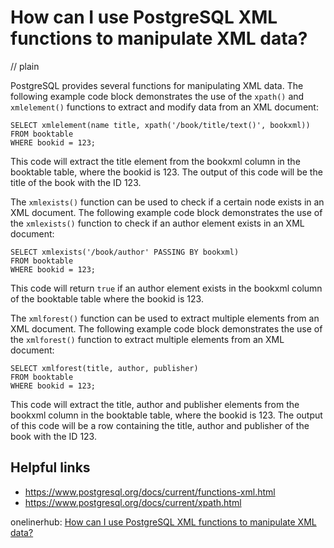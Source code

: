# How can I use PostgreSQL XML functions to manipulate XML data?
// plain

PostgreSQL provides several functions for manipulating XML data. The following example code block demonstrates the use of the `xpath()` and `xmlelement()` functions to extract and modify data from an XML document:

```
SELECT xmlelement(name title, xpath('/book/title/text()', bookxml))
FROM booktable
WHERE bookid = 123;
```

This code will extract the title element from the bookxml column in the booktable table, where the bookid is 123. The output of this code will be the title of the book with the ID 123.

The `xmlexists()` function can be used to check if a certain node exists in an XML document. The following example code block demonstrates the use of the `xmlexists()` function to check if an author element exists in an XML document:

```
SELECT xmlexists('/book/author' PASSING BY bookxml)
FROM booktable
WHERE bookid = 123;
```

This code will return `true` if an author element exists in the bookxml column of the booktable table where the bookid is 123.

The `xmlforest()` function can be used to extract multiple elements from an XML document. The following example code block demonstrates the use of the `xmlforest()` function to extract multiple elements from an XML document:

```
SELECT xmlforest(title, author, publisher)
FROM booktable
WHERE bookid = 123;
```

This code will extract the title, author and publisher elements from the bookxml column in the booktable table, where the bookid is 123. The output of this code will be a row containing the title, author and publisher of the book with the ID 123.

## Helpful links
- https://www.postgresql.org/docs/current/functions-xml.html
- https://www.postgresql.org/docs/current/xpath.html

onelinerhub: [How can I use PostgreSQL XML functions to manipulate XML data?](https://onelinerhub.com/postgresql/how-can-i-use-postgresql-xml-functions-to-manipulate-xml-data)